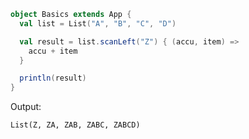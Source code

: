 ```scala
object Basics extends App {
  val list = List("A", "B", "C", "D")

  val result = list.scanLeft("Z") { (accu, item) =>
    accu + item
  }

  println(result)
}
```

Output:
```console
List(Z, ZA, ZAB, ZABC, ZABCD)
```
